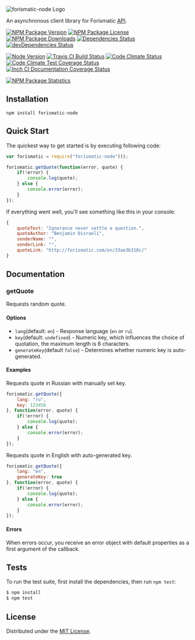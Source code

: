 ![forismatic-node Logo][logo]

An asynchronous client library for Forismatic [API](http://forismatic.com/en/api/).

[![NPM Package Version][npm-package-version-badge]][npm-package-url]
[![NPM Package License][npm-package-license-badge]][npm-package-license-url]
[![NPM Package Downloads][npm-package-downloads-badge]][npm-package-url]
[![Dependencies Status][dependencies-status-badge]][dependencies-status-page-url]
[![devDependencies Status][devDependencies-status-badge]][devDependencies-status-page-url]

[![Node Version][node-version-badge]][node-downloads-page-url]
[![Travis CI Build Status][travis-ci-build-status-badge]][travis-ci-build-status-page-url]
[![Code Climate Status][code-climate-status-badge]][code-climate-status-page-url]
[![Code Climate Test Coverage Status][code-climate-test-coverage-status-badge]][code-climate-test-coverage-status-page-url]
[![Inch CI Documentation Coverage Status][inch-ci-documentation-coverage-status-badge]][inch-ci-documentation-coverage-status-page-url]

[![NPM Package Statistics][npm-package-statistics-badge]][npm-package-url]

## Installation

`npm install forismatic-node`

## Quick Start

The quickest way to get started is by executing following code:

```javascript
var forismatic = require("forismatic-node")();

forismatic.getQuote(function(error, quote) {
    if(!error) {
        console.log(quote);
    } else {
        console.error(error);
    }
});
```

If everything went well, you'll see something like this in your console:

```javascript
{
    quoteText: "Ignorance never settle a question.",
    quoteAuthor: "Benjamin Disraeli",
    senderName: "",
    senderLink: "",
    quoteLink: "http://forismatic.com/en/33ae3b318c/"
}
```

## Documentation

### getQuote

Requests random quote.

#### Options

- `lang`(default: `en`) - Response language (`en` or `ru`).
- `key`(default: `undefined`) - Numeric key, which influences the choice of quotation, the maximum length is 6 characters.
- `generateKey`(default `false`) - Determines whether numeric key is auto-generated.

#### Examples

Requests quote in Russian with manually set key.

```javascript
forismatic.getQuote({
    lang: "ru",
    key: 123456
}, function(error, quote) {
    if(!error) {
        console.log(quote);
    } else {
        console.error(error);
    }
});
```

Requests quote in English with auto-generated key.

```javascript
forismatic.getQuote({
    lang: "en",
    generateKey: true
}, function(error, quote) {
    if(!error) {
        console.log(quote);
    } else {
        console.error(error);
    }
});
```

#### Errors

When errors occur, you receive an error object with default properties as a first argument of the callback.

## Tests

To run the test suite, first install the dependencies, then run `npm test`:

```bash
$ npm install
$ npm test
```

## License

Distributed under the [MIT License](LICENSE).

[logo]: https://cldup.com/LCozDFbBNP.png

[npm-package-url]: https://npmjs.org/package/forismatic-node

[npm-package-version-badge]: https://img.shields.io/npm/v/forismatic-node.svg?style=flat-square

[npm-package-license-badge]: https://img.shields.io/npm/l/forismatic-node.svg?style=flat-square
[npm-package-license-url]: http://opensource.org/licenses/MIT

[npm-package-downloads-badge]: https://img.shields.io/npm/dm/forismatic-node.svg?style=flat-square

[dependencies-status-badge]: https://david-dm.org/AnatoliyGatt/forismatic-node.svg?style=flat-square
[dependencies-status-page-url]: https://david-dm.org/AnatoliyGatt/forismatic-node#info=dependencies

[devDependencies-status-badge]: https://david-dm.org/AnatoliyGatt/forismatic-node/dev-status.svg?style=flat-square
[devDependencies-status-page-url]: https://david-dm.org/AnatoliyGatt/forismatic-node#info=devDependencies

[node-version-badge]: https://img.shields.io/node/v/forismatic-node.svg?style=flat-square
[node-downloads-page-url]: https://nodejs.org/download/

[travis-ci-build-status-badge]: https://img.shields.io/travis/AnatoliyGatt/forismatic-node.svg?style=flat-square
[travis-ci-build-status-page-url]: https://travis-ci.org/AnatoliyGatt/forismatic-node

[code-climate-status-badge]: https://img.shields.io/codeclimate/github/AnatoliyGatt/forismatic-node.svg?style=flat-square
[code-climate-status-page-url]: https://codeclimate.com/github/AnatoliyGatt/forismatic-node

[code-climate-test-coverage-status-badge]: https://img.shields.io/codeclimate/coverage/github/AnatoliyGatt/forismatic-node.svg?style=flat-square
[code-climate-test-coverage-status-page-url]: https://codeclimate.com/github/AnatoliyGatt/forismatic-node/coverage

[inch-ci-documentation-coverage-status-badge]: https://inch-ci.org/github/AnatoliyGatt/forismatic-node.svg?style=flat-square
[inch-ci-documentation-coverage-status-page-url]: https://inch-ci.org/github/AnatoliyGatt/forismatic-node

[npm-package-statistics-badge]: https://nodei.co/npm/forismatic-node.png?downloads=true&downloadRank=true&stars=true